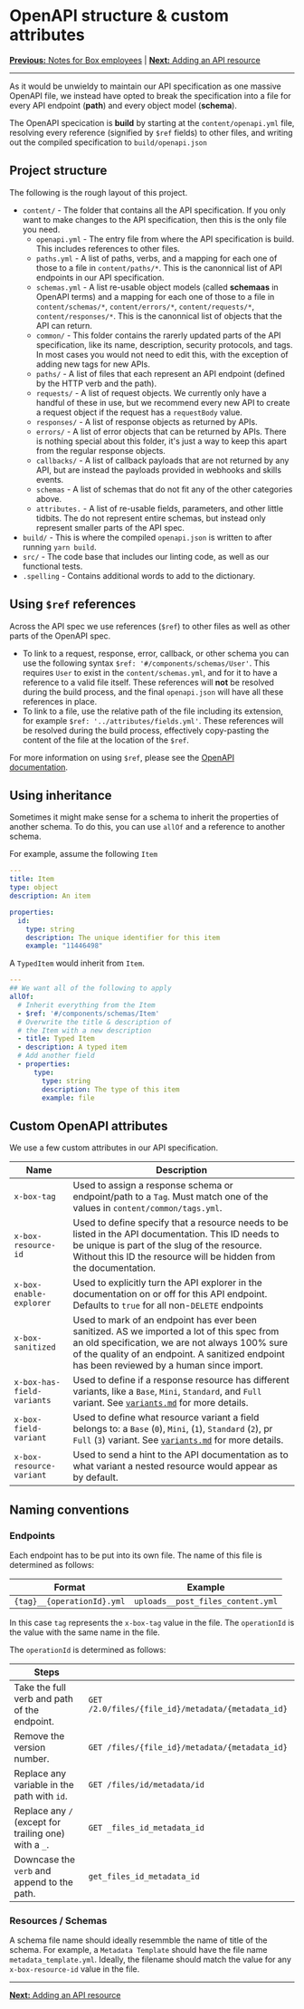 # OpenAPI structure & custom attributes

[**Previous:** Notes for Box employees](./boxers.md) |
[**Next:** Adding an API resource](./add-resource.md)

---

As it would be unwieldy to maintain our API specification as one massive OpenAPI 
file, we instead have opted to break the specification into a file for every API
endpoint (**path**) and every object model (**schema**).

The OpenAPI specication is **build** by starting at the `content/openapi.yml`
file, resolving every reference (signified by `$ref` fields) to other files, and
writing out the compiled specification to `build/openapi.json`

## Project structure

The following is the rough layout of this project.

- `content/` - The folder that contains all the API specification. If you only
  want to make changes to the API specification, then this is the only file you
  need.
    - `openapi.yml` - The entry file from where the API specification is build.
      This includes references to other files.
    - `paths.yml` - A list of paths, verbs, and a mapping for each one of those
      to a file in `content/paths/*`. This is the canonnical list of API
      endpoints in our API specification.
    - `schemas.yml` - A list re-usable object models (called **schemaas** in
      OpenAPI terms) and a mapping for each one of those
      to a file in `content/schemas/*`, `content/errors/*`,
      `content/requests/*`, `content/responses/*`. This is the canonnical list
      of objects that the API can return.
    - `common/` - This folder contains the rarerly updated parts of the API
      specification, like its name, description, security protocols, and tags.
      In most cases you would not need to edit this, with the exception of
      adding new tags for new APIs.
    - `paths/` - A list of files that each represent an API endpoint (defined by
      the HTTP verb and the path).
    - `requests/` - A list of request objects. We currently only have
      a handful of these in use, but we recommend every new API to create a
      request object if the request has a `requestBody` value.
    - `responses/` - A list of response objects as returned by APIs.
    - `errors/` - A list of error objects that can be returned by APIs. There is
      nothing special about this folder, it's just a way to keep this apart from
      the regular response objects.
    - `callbacks/` - A list of callback payloads that are not returned
      by any API, but are instead the payloads provided in webhooks and skills
      events.
    - `schemas` - A list of schemas that do not fit any of the other categories
      above.
    - `attributes.` - A list of re-usable fields, parameters, and other little
      tidbits. The do not represent entire schemas, but instead only represent
      smaller parts of the API spec. 
- `build/` - This is where the compiled `openapi.json` is written to after
  running `yarn build`.
- `src/` - The code base that includes our linting code, as well as our
  functional tests.
- `.spelling` - Contains additional words to add to the dictionary.
  
## Using `$ref` references

Across the API spec we use references (`$ref`) to other files as well as other
parts of the OpenAPI spec.

- To link to a request, response, error, callback, or other schema you can use
  the following syntax `$ref: '#/components/schemas/User'`. This requires `User`
  to exist in the `content/schemas.yml`, and for it to have a reference to a
  valid file itself. These references will **not** be resolved during the build
  process, and the final `openapi.json` will have all these references in place.
- To link to a file, use the relative path of the file including its extension,
  for example `$ref: '../attributes/fields.yml'`. These references will be
  resolved during the build process, effectively copy-pasting the content of the
  file at the location of the `$ref`.

For more information on using `$ref`, please see the [OpenAPI
documentation](https://swagger.io/docs/specification/using-ref/).

## Using inheritance

Sometimes it might make sense for a schema to inherit the properties of another
schema. To do this, you can use `allOf` and a reference to another schema.

For example, assume the following `Item`

```yml
---
title: Item 
type: object
description: An item

properties:
  id:
    type: string
    description: The unique identifier for this item
    example: "11446498"
```

A `TypedItem` would inherit from `Item`.

```yml
---
## We want all of the following to apply
allOf:
  # Inherit everything from the Item
  - $ref: '#/components/schemas/Item'
  # Overwrite the title & description of
  # the Item with a new description
  - title: Typed Item
  - description: A typed item
  # Add another field
  - properties:
      type: 
        type: string
        description: The type of this item
        example: file
```

## Custom OpenAPI attributes

We use a few custom attributes in our API specification.

| Name                       | Description                                                                                                                                                                                                                                  |
|----------------------------|----------------------------------------------------------------------------------------------------------------------------------------------------------------------------------------------------------------------------------------------|
| `x-box-tag`                | Used to assign a response schema or endpoint/path to a `Tag`. Must match one of the values in `content/common/tags.yml`.                                                                                                                     |
| `x-box-resource-id`        | Used to define specify that a resource needs to be listed in the API documentation. This ID needs to be unique is part of the slug of the resource. Without this ID the resource will be hidden from the documentation.                      |
| `x-box-enable-explorer`    | Used to explicitly turn the API explorer in the documentation on or off for this API endpoint. Defaults to `true` for all non-`DELETE` endpoints                                                                                             |
| `x-box-sanitized`          | Used to mark of an endpoint has ever been sanitized. AS we imported a lot of this spec from an old specification, we are not always 100% sure of the quality of an endpoint. A sanitized endpoint has been reviewed by a human since import. |
| `x-box-has-field-variants` | Used to define if a response resource has different variants, like a `Base`, `Mini`, `Standard`, and `Full` variant. See [`variants.md`](./variants.md) for more details.                                                                    |
| `x-box-field-variant`      | Used to define what resource variant a field belongs to: a `Base` (`0`), `Mini`, (`1`), `Standard` (`2`), pr `Full` (`3`) variant. See [`variants.md`](./variants.md) for more details.                                                      |
| `x-box-resource-variant`   | Used to send a hint to the API documentation as to what variant a nested resource would appear as by default.                                                                                                                                |

## Naming conventions

### Endpoints

Each endpoint has to be put into its own file. The name of this file is
determined as follows:

| Format                     | Example                           |
|----------------------------|-----------------------------------|
| `{tag}__{operationId}.yml` | `uploads__post_files_content.yml` |

In this case `tag` represents the `x-box-tag` value in the file. The
`operationId` is the value with the same name in the file.

The `operationId` is determined as follows:

| Steps                                                 |                                                   |
|-------------------------------------------------------|---------------------------------------------------|
| Take the full verb and path of the endpoint.          | `GET /2.0/files/{file_id}/metadata/{metadata_id}` |
| Remove the version number.                            | `GET /files/{file_id}/metadata/{metadata_id}`     |
| Replace any variable in the path with `id`.           | `GET /files/id/metadata/id`                       |
| Replace any `/` (except for trailing one) with a `_`. | `GET _files_id_metadata_id`                       |
| Downcase the `verb` and append to the path.           | `get_files_id_metadata_id`                        |

### Resources / Schemas

A schema file name should ideally resemmble the name of title of the schema.
For example, a `Metadata Template` should have the file name
`metadata_template.yml`. Ideally, the filename should match the value for any
`x-box-resource-id` value in the file.

---

[**Next:** Adding an API resource](./add-resource.md)

